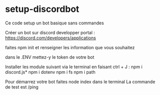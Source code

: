 # setup-discordbot
Ce code setup un bot basique sans commandes

Créer un bot sur discord developper portal : https://discord.com/developers/applications

faites npm init et renseigner les information que vous souhaitez

dans le .ENV mettez-y le token de votre bot

Installer les module suivant via le terminal en faisant ctrl + J :
  npm i discord.js*
  npm i dotenv
  npm i fs
  npm i path
  
  Pour démarrez votre bot faites node index dans le terminal
  La commande de test est /ping
